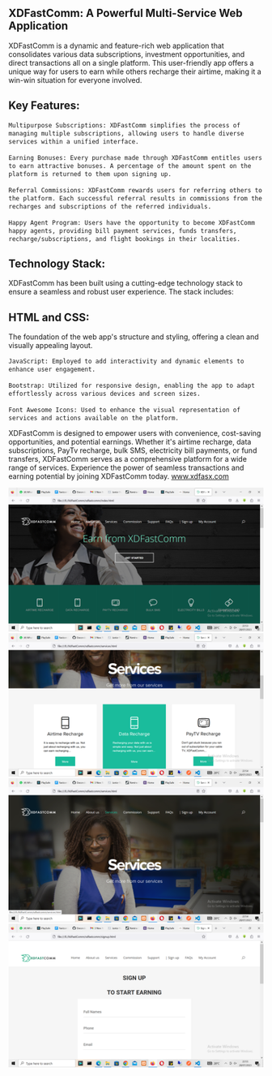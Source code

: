 ## XDFastComm: A Powerful Multi-Service Web Application

XDFastComm is a dynamic and feature-rich web application that consolidates various data subscriptions, investment opportunities, and direct transactions all on a single platform. This user-friendly app offers a unique way for users to earn while others recharge their airtime, making it a win-win situation for everyone involved.

## Key Features:

    Multipurpose Subscriptions: XDFastComm simplifies the process of managing multiple subscriptions, allowing users to handle diverse services within a unified interface.

    Earning Bonuses: Every purchase made through XDFastComm entitles users to earn attractive bonuses. A percentage of the amount spent on the platform is returned to them upon signing up.

    Referral Commissions: XDFastComm rewards users for referring others to the platform. Each successful referral results in commissions from the recharges and subscriptions of the referred individuals.

    Happy Agent Program: Users have the opportunity to become XDFastComm happy agents, providing bill payment services, funds transfers, recharge/subscriptions, and flight bookings in their localities.

## Technology Stack:

XDFastComm has been built using a cutting-edge technology stack to ensure a seamless and robust user experience. The stack includes:

   ## HTML and CSS: 
   The foundation of the web app's structure and styling, offering a clean and visually appealing layout.

    JavaScript: Employed to add interactivity and dynamic elements to enhance user engagement.

    Bootstrap: Utilized for responsive design, enabling the app to adapt effortlessly across various devices and screen sizes.

    Font Awesome Icons: Used to enhance the visual representation of services and actions available on the platform.

XDFastComm is designed to empower users with convenience, cost-saving opportunities, and potential earnings. Whether it's airtime recharge, data subscriptions, PayTv recharge, bulk SMS, electricity bill payments, or fund transfers, XDFastComm serves as a comprehensive platform for a wide range of services. Experience the power of seamless transactions and earning potential by joining XDFastComm today. www.xdfasx.com

<img src="XdfastcomImages/Xdfastcom1.png">
<img src="XdfastcomImages/Xdfastcom2.png">
<img src="XdfastcomImages/Xdfastcom3.png">
<img src="XdfastcomImages/Xdfastcom4.png">

